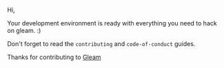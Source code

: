 Hi,

Your development environment is ready with everything you
need to hack on gleam. :)

Don't forget to read the `contributing` and `code-of-conduct` guides.

Thanks for contributing to [Gleam](https://gleam-lang.org)
